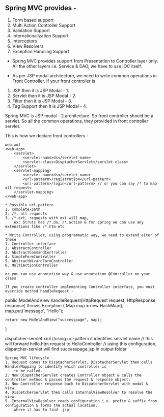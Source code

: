## Spring MVC provides -
1. Form based support
2. Multi Action Controller Support
3. Validation Support
4. Internationalization Support
5. Interceptors
6. View Resolvers
7. Exception Handling Support

* Spring MVC provides support from Presentation to Controller layer only. All the other layers i.e. Service & DAO, 
we have to use IOC itself.

* As per JSP modal architecture, we need to write common operations in Front Controller. If your front controller is
1. JSP then it is JSP Modal - 1.
2. Servlet then it is JSP Modal - 2.
3. Filter then it is JSP Modal - 3.
4. Tag Support then it is JSP Modal - 4.

Spring MVC is JSP modal - 2 architecture. So front controller should be a servlet. So all the common operations,
they provided in front controller servlet.

This is how we declare front controllers -
```
web.xml
<web-app>
	<servlet>
		<servlet-name>ds</servlet-name>
		<servlet-class>DisptacherServlet</servlet-class>
	</servlet>
	<servlet-mapping>
		<servlet-name>ds</servlet-name>
		<url-pattern>/registration</url-pattern>
		<url-pattern>/login</url-pattern> // or you can say /* to map all requests
	</servlet-mapping>
</web-app>

* Possible url-pattern
1. complete-path
2. /*, all requests
3. /*.ext, requests with ext will map, 
	ex: Struts has /*.do, /*.action & for spring we can use any extenstions like /*.htm etc

* Write Controller, using programmatic way, we need to extend eiter of these
1. Controller interface
2. AbstractController
3. AbstractCommandController
4. SimpleFormController
5. AbstractWizardFormController
6. MultiActionController

or you can use annotation way & use annotation @Controller on your class

If you create controller implementing Controller interface, you must override method handleRequest -
```
public ModelAndView handleRequest(HttpRequest request, HttpResponse response) throws Exception {
	Map map = new HashMap();
	map.put('message', "Hello");
	
	return new ModelAndView("successpage", map);
}

dispatcher-servlet.xml //using url-pattern it identifies servlet name
<beans>
	<bean name="/hello.htm" class="HelloController"> // this will forward hello.htm request to HelloController
	<bean class="InternalViewResolver"> // using this configuration, dispatcher-servlet will find successpage.jsp in output folder
		<property name="prefix" value="/output">
		<property name="suffix" value=".jsp">
	</bean>	
</beans>

```
Spring MVC lifecycle -
1. Request comes to DisptacherServlet, DisptacherServlet then calls HandlerMapping to identify which controller is
	to be called. 
2. Now DispatcherServlet creates Controller object & calls the controller method & passes the request & response object.
3. Now Controller response back to DispatcherServlet with modal & view. 
4. DispatcherServlet then calls InternalViewResolver to resolve the view.
5. InternalViewResolver reads configuration i.e. prefix & suffix from configuration & forms the actual location,
	where it has to find .jsp.
